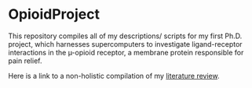 # OpioidProject

This repository compiles all of my descriptions/ scripts for my first Ph.D. project, which harnesses supercomputers to investigate ligand-receptor interactions in the µ-opioid receptor, a membrane protein responsible for pain relief. 

Here is a link to a non-holistic compilation of my [literature review](https://burnitup.notion.site/e737c55c72e44f54a10106ed8e15929e?v=ab0a65ab843a4b17ad573318634d067f). 
